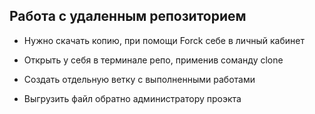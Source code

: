 ## Работа с удаленным репозиторием


* Нужно скачать копию, при помощи Forck
себе в личный кабинет

* Открыть у себя в терминале репо, применив соманду clone

* Создать отдельную ветку с выполненными работами

* Выгрузить файл обратно администратору проэкта

